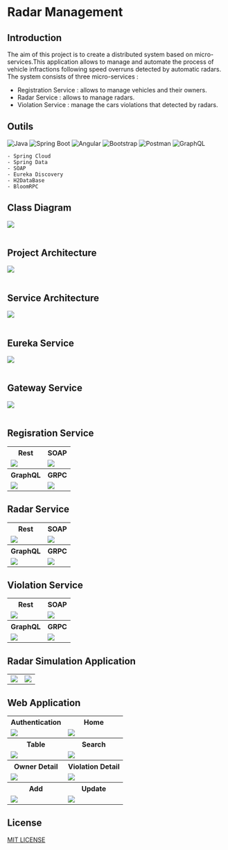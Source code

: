 # Radar Management 

## Introduction

The aim of this project is to create a distributed system based on micro-services.This application allows to manage and automate the process of vehicle infractions following speed overruns detected by automatic radars. The system consists of three micro-services :
- Registration Service : allows to manage vehicles and their owners.
- Radar Service : allows to manage radars.
- Violation Service : manage the cars violations that detected by radars.

## Outils
![Java](https://img.shields.io/badge/java-%23ED8B00.svg?style=for-the-badge&logo=openjdk&logoColor=white)
![Spring Boot](	https://img.shields.io/badge/Spring_Boot-F2F4F9?style=for-the-badge&logo=spring-boot)
![Angular](https://img.shields.io/badge/angular-%23DD0031.svg?style=for-the-badge&logo=angular&logoColor=white)
![Bootstrap](https://img.shields.io/badge/bootstrap-%238511FA.svg?style=for-the-badge&logo=bootstrap&logoColor=white)
![Postman](https://img.shields.io/badge/Postman-FF6C37?style=for-the-badge&logo=postman&logoColor=white)
![GraphQL](https://img.shields.io/badge/GraphQl-E10098?style=for-the-badge&logo=graphql&logoColor=white)
```
- Spring Cloud
- Spring Data
- SOAP
- Eureka Discovery
- H2DataBase
- BloomRPC
```

## Class Diagram 
<table align="center">
  <tr><img src="Screenshots/1.png"/></tr>
</table>

## Project Architecture
<table align="center">
  <tr><img src="Screenshots/4.png"/></tr>
</table>

## Service Architecture
<table align="center">
  <tr><img src="Screenshots/5.png"/></tr>
</table>

## Eureka Service 
<table align="center">
  <tr><img src="Screenshots/8.png"/></tr>
</table>

## Gateway Service
<table align="center">
  <tr><img src="Screenshots/6.png"/></tr>
</table>

## Regisration Service
<table align="center">
  <tr>
    <th>Rest</th>
    <th>SOAP</th>
   </tr>
  <tr>
    <td><img src="Screenshots/27.png"/></td>
    <td><img src="Screenshots/26.png"/></td>
  </tr>
    <th>GraphQL</th>
    <th>GRPC</th>
  <tr>
    <td><img src="Screenshots/25.png"/></td>
    <td><img src="Screenshots/28.png"/></td>
  </tr>
</table>

## Radar Service
<table align="center">
  <tr>
    <th>Rest</th>
    <th>SOAP</th>
   </tr>
  <tr>
    <td><img src="Screenshots/33.png"/></td>
    <td><img src="Screenshots/24.png"/></td>
  </tr>
    <th>GraphQL</th>
    <th>GRPC</th>
  <tr>
    <td><img src="Screenshots/31.png"/></td>
    <td><img src="Screenshots/35.png"/></td>
  </tr>
</table>

## Violation Service
<table align="center">
  <tr>
    <th>Rest</th>
    <th>SOAP</th>
   </tr>
  <tr>
    <td><img src="Screenshots/34.png"/></td>
    <td><img src="Screenshots/36.png"/></td>
  </tr>
    <th>GraphQL</th>
    <th>GRPC</th>
  <tr>
    <td><img src="Screenshots/32.png"/></td>
    <td><img src="Screenshots/30.png"/></td>
  </tr>
</table>


## Radar Simulation Application 
<table align="center">
  <tr>
    <td><img src="Screenshots/7.png"/></td>
    <td><img src="Screenshots/24.png"/></td>
  </tr>
</table>

## Web Application
<table align="center">
  <tr>
    <th>Authentication</th>
    <th>Home</th>
   </tr>
  <tr>
    <td><img src="Screenshots/9.png"/></td>
    <td><img src="Screenshots/10.png"/></td>
  </tr>
  <tr>
    <th>Table</th>
    <th>Search</th>
  </tr>  
  <tr>
    <td><img src="Screenshots/19.png"/></td>
    <td><img src="Screenshots/23.png"/></td>
  </tr>
  <tr>
    <th>Owner Detail</th>
    <th>Violation Detail</th>
  </tr>  
  <tr>
    <td><img src="Screenshots/15.png"/></td>
    <td><img src="Screenshots/22.png"/></td>
  </tr>
  <tr>
    <th>Add</th>
    <th>Update</th>
  </tr>
  <tr>
    <td><img src="Screenshots/17.png"/></td>
    <td><img src="Screenshots/18.png"/></td>
  </tr>
</table>


## License
[MIT LICENSE](LICENSE)

